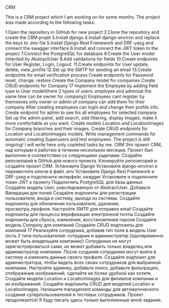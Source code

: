 CRM

This is a CRM project which I am working on for some months. The project was made according to the following tasks:

1.Open the repository in GitHub for new project
2.Clone the repository and create the CRM projet
3.Install django
4.Install django-environ and replace the keys to .env file
5.Install Django Rest Framework and DRF-yasg and connect the swagger interface
6.Install and connect the JWT token to the project
7.Connect the PostgreSQL for database
8.Create the User model inherited by AbstractUser
9.Add validations for fields
10.Create endpoints for User Register, Login, Logout.
11.Create endpoints for User update, delete, view_profile
12.Set up the SMTP for sending an email
13.Create endpoints for email verification process
Create endpoints for Password reset, change, restore
Create the Company model for companies
Create CRUD endpoints for Company 17 Implement the Employee by adding field type to User model(there 2 types of users: employee and admin(at the same time can be owner for company))
Employees cant register by themseves only owner or admin of company can add them for their company
After creating employees can login and change their profile info.
Create endpoint for admin to see his all employees for selected company
Set up the admin panel, add search, add filtering, display images, make it more comfortable as you want.
Create models Location and LocationImages for Company branches and their images.
Create CRUD endpoints for Location and LocationImages models.
Write management commands for automatic creating Superusers and test employees.
The project is still ongoing!
I will write here only copleted tasks by me.
CRM
Это проект CRM, над которым я работаю в течении нескольких месяцев. Проект был выполнен в соответствии со следующими задачами:
Создайте репозиторий в GitHub для нового проекта.
Клонируйте репозиторий и создайте проект CRM.
Установите Django
Установите django-environ и переместите ключи в файл .env
Установите Django Rest Framework и DRF-yasg и подключите интерфейс swagger
Установите и подключите токен JWT к проекту
Подключить PostgreSQL для базы данных
Создайте модель User, унаследованную от AbstractUser.
Добавьте Валидации для полей
Создайте ендпоинты для регистрации пользователя, входа в систему, выхода из системы.
Создайте ендпоинты для обновления пользователя, удаления, просмотра_профиля.
Настройте SMTP для отправки email
Создайте ендпоинты для процесса верификации электронной почты
Создайте ендпоинты для сброса, изменения, восстановления пароля
Создайте модель Company для компаний
Создайте CRUD ендпоинты для компаний 17 Реализуйте сотрудника, добавив тип поля в модель User (есть 2 типа пользователей: сотрудник и администратор (одновременно может быть владельцем компании))
Сотрудники не могут зарегистрироваться сами, их может добавить только владелец или администратор компании.
После создания сотрудники могут войти в систему и изменить данные своего профиля.
Создайте ендпоинт для администратора, чтобы видеть всех своих сотрудников для выбранной компании.
Настройте админку, добавьте поиск, добавьте фильтрацию, отображение изображений, сделайте ее более удобной как хотите.
Создайте модели Location и LocationImages для филиалов компании и их изображений.
Создайте ендпоинты CRUD для моделей Location и LocationImages.
Напишите management команды для автоматического создания суперпользователей и тестовых сотрудников.
Проект продолжается!
Я буду писать здесь только выполненные мной задания.

